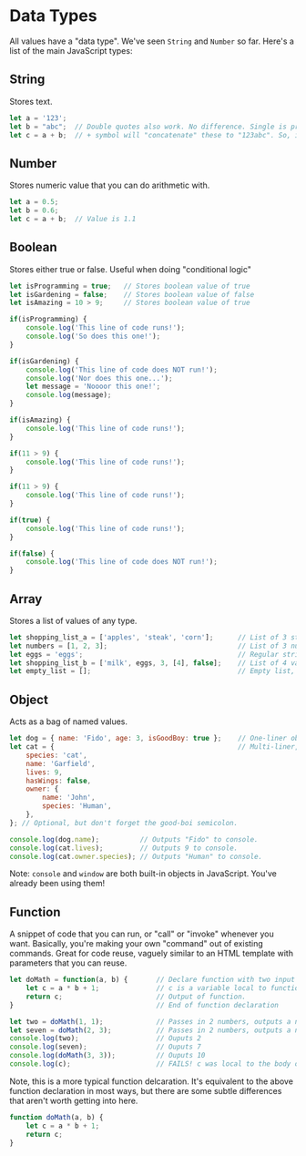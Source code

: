 # Data Types
All values have a "data type".
We've seen ```String``` and ```Number``` so far.
Here's a list of the main JavaScript types:


## String
Stores text.
```javascript
let a = '123';
let b = "abc";  // Double quotes also work. No difference. Single is preferred by most.
let c = a + b;  // + symbol will "concatenate" these to "123abc". So, it will stitch them together. 
```

## Number
Stores numeric value that you can do arithmetic with.
```javascript
let a = 0.5;
let b = 0.6; 
let c = a + b;  // Value is 1.1
```
## Boolean
Stores either true or false.
Useful when doing "conditional logic"
```javascript
let isProgramming = true;   // Stores boolean value of true
let isGardening = false;    // Stores boolean value of false 
let isAmazing = 10 > 9;     // Stores boolean value of true

if(isProgramming) {
    console.log('This line of code runs!');
    console.log('So does this one!');
}

if(isGardening) {
    console.log('This line of code does NOT run!');
    console.log('Nor does this one...');
    let message = 'Noooor this one!';
    console.log(message);
}

if(isAmazing) {
    console.log('This line of code runs!');
}

if(11 > 9) {
    console.log('This line of code runs!');
}

if(11 > 9) {
    console.log('This line of code runs!');
}

if(true) {
    console.log('This line of code runs!');
}

if(false) {
    console.log('This line of code does NOT run!');
}
```

## Array
Stores a list of values of any type.
```javascript
let shopping_list_a = ['apples', 'steak', 'corn'];      // List of 3 strings
let numbers = [1, 2, 3];                                // List of 3 numbers 
let eggs = 'eggs';                                      // Regular string, used below...
let shopping_list_b = ['milk', eggs, 3, [4], false];    // List of 4 values of various types 
let empty_list = [];                                    // Empty list, duh... 
```

## Object
Acts as a bag of named values.
```javascript
let dog = { name: 'Fido', age: 3, isGoodBoy: true };    // One-liner object.
let cat = {                                             // Multi-liner, easier to read.
    species: 'cat',
    name: 'Garfield',
    lives: 9,
    hasWings: false,
    owner: {
        name: 'John',
        species: 'Human',
    },
}; // Optional, but don't forget the good-boi semicolon. 

console.log(dog.name);          // Outputs "Fido" to console.
console.log(cat.lives);         // Outputs 9 to console.
console.log(cat.owner.species); // Outputs "Human" to console.
```
Note: ```console``` and ```window``` are both built-in objects in JavaScript.
You've already been using them!

## Function
A snippet of code that you can run, or "call" or "invoke" whenever you want.
Basically, you're making your own "command" out of existing commands.
Great for code reuse, vaguely similar to an HTML template with parameters that you can reuse.
```javascript
let doMath = function(a, b) {       // Declare function with two input variables.
    let c = a * b + 1;              // c is a variable local to function. Goes away when finished.
    return c;                       // Output of function. 
}                                   // End of function declaration

let two = doMath(1, 1);             // Passes in 2 numbers, outputs a number, stores in variable.
let seven = doMath(2, 3);           // Passes in 2 numbers, outputs a number, stores in variable. 
console.log(two);                   // Ouputs 2
console.log(seven);                 // Ouputs 7 
console.log(doMath(3, 3));          // Ouputs 10
console.log(c);                     // FAILS! c was local to the body of the "doMath" function.
```

Note, this is a more typical function delcaration.
It's equivalent to the above function declaration in most ways, but there are some subtle differences that aren't worth getting into here.

```javascript
function doMath(a, b) {
    let c = a * b + 1;
    return c;
}
```